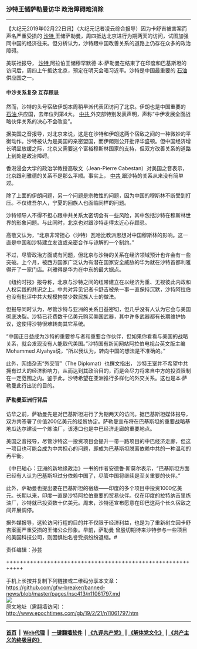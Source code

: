 ### 沙特王储萨勒曼访华 政治障碍难消除
------------------------

<p>
 【大纪元2019年02月22日讯】（大纪元记者凌云综合报导）因为卡舒吉被害案而声名严重受损的
 <a href="http://www.epochtimes.com/gb/tag/%E6%B2%99%E7%89%B9.html">
  沙特
 </a>
 王储萨勒曼，周四抵达北京进行为期两天的访问，试图加强同中国的经济往来。但分析认为，沙特跟中国改善关系的道路上仍存在众多的政治障碍。
</p>
<p>
 美联社报导，
 <a href="http://www.epochtimes.com/gb/tag/%E6%B2%99%E7%89%B9.html">
  沙特
 </a>
 阿拉伯王储穆罕默德‧本‧萨勒曼在结束了在印度和巴基斯坦的访问后，周四上午抵达北京，预定在明天会晤习近平。沙特是中国最重要的
 <a href="http://www.epochtimes.com/gb/tag/%E7%9F%B3%E6%B2%B9.html">
  石油
 </a>
 供应国之一。
</p>
<h4>
 中沙关系复杂 互存顾忌
</h4>
<p>
 然而，沙特的头号宿敌伊朗本周稍早派代表团访问了北京。伊朗也是中国重要的
 <a href="http://www.epochtimes.com/gb/tag/%E7%9F%B3%E6%B2%B9.html">
  石油
 </a>
 供应国，去年位列第4大。
 <a href="http://www.epochtimes.com/gb/tag/%E4%B8%AD%E5%85%B1.html">
  中共
 </a>
 外交部特别发表声明，声称“中伊发展全面战略伙伴关系的决心不会改变”。
</p>
<p>
 据美国之音报导，对北京来说，这是在沙特和伊朗这两个宿敌之间的一种微妙的平衡动作。沙特被认为是美国的亲密盟国，而伊朗则公开批评华盛顿。但中国经济增长明显放缓之际，北京又需要这个富裕穆斯林国家的支持，但双方改善关系的道路上到处是政治障碍。
</p>
<p>
 香港浸会大学的政治学教授高敬文（Jean-Pierre Cabestan）对美国之音表示，北京跟利雅德的关系不是那么平顺。事实上，
 <a href="http://www.epochtimes.com/gb/tag/%E4%B8%AD%E5%85%B1.html">
  中共
 </a>
 跟沙特的关系从来没有简单过。
</p>
<p>
 除了上面的伊朗问题，另一个问题是宗教性的问题，因为中国的穆斯林不断受到打压。不仅维吾尔人，宁夏的回族人也面临同样的问题。
</p>
<p>
 沙特领导人不得不担心跟中共关系太密切会有一些风险，其中包括沙特在穆斯林世界的形象问题。与此同时，北京也对跟沙特走得太近心存顾忌。
</p>
<p>
 高敬文认为，“北京非常担心（沙特）瓦哈比教派思想对中国穆斯林的影响。这一直是中国和沙特建立友谊或亲密合作与谅解的一个制约。”
</p>
<p>
 不过，尽管政治方面或有问题，但北京与沙特的关系在经济领域预计也许会有一些突破。上个月，被西方国家广泛认为有潜在国家安全威胁的华为就在沙特首都利雅得开了一家门店。利雅得是华为在中东的最大据点。
</p>
<p>
 《纽约时报》报导称，北京与沙特之间的纽带建立在以经济为重、无视彼此内政和人权实践的共识之上。中共对异见记者卡舒吉被杀一事一直保持沉默，沙特阿拉伯也没有批评中共大规模拘禁少数民族人士的做法。
</p>
<p>
 但报导同时认为，尽管沙特与亚洲的关系日益密切，但几乎没有人认为它会与美国彻底决裂。沙特已花费数千亿美元购买美国武器，其中许多武器都有长期维护协议，这使得沙特很难转向其它系统。
</p>
<p>
 “中国正日益成为沙特的重要参与者和重要合作伙伴，但如果你看看与美国的战略关系，就会发现没有人能取代美国。”沙特国有新闻网站阿拉伯电视台英文版主编Mohammed Alyahya说，“所以我认为，转向中国的想法是不准确的。”
</p>
<p>
 此外，网络杂志“外交官”（The Diplomat）也撰文指出， 沙特王室并不希望中共拥有过大的经济影响力，从而达到其政治目的，而是会尽力将来自中方的投资限制在一定范围之内。鉴于此，沙特希望在亚洲推行多样化的外交关系。这也是本‧萨勒曼此行出访的目的。
</p>
<h4>
 萨勒曼亚洲行背后
</h4>
<p>
 访华之前，萨勒曼先是对巴基斯坦进行了为期两天的访问。据巴基斯坦媒体报导，双方共签署了价值200亿美元的经贸协定。萨勒曼宣布将在巴基斯坦的重要战略基地瓜达尔建设一个炼油厂，该港口也是中巴经济走廊的重要地点。
</p>
<p>
 美国之音报导，尽管沙特这一投资项目会提升一带一路项目的中巴经济走廊，但这一项目也可能会成为中共担心的问题，即成为巴基斯坦脱离依赖中共的一种温和的再平衡。
</p>
<p>
 《中巴轴心：亚洲的新地缘政治》一书的作者安德鲁‧斯莫尔表示，“巴基斯坦方面已经有人认为巴基斯坦过分依赖中国了，尽管中国将继续是至关重要的伙伴。”
</p>
<p>
 此外，萨勒曼也提出要在巴基斯坦的宿敌——印度的多个项目中投资1000亿美元。长期以来，印度一直是沙特阿拉伯重要的贸易伙伴。仅在印度的拉特纳吉里炼油厂，沙特就已投资数十亿美元。周末，沙特还宣布愿意在印巴这两个长久宿敌之间开展调停。
</p>
<p>
 据外媒报导，这轮访问行程的目的并不仅限于经济利益，也是为了重新树立因卡舒吉案而严重受损的王储公众形象。早前，萨勒曼
 <span class="Apple-converted-space">
  曾殷切期待来沙特参与一些项目的美国科技公司，则因惧怕名誉受损纷纷退缩。#
 </span>
</p>
<p>
 责任编辑：孙芸
</p>

+++++++++++++++++++++++++++++++++++++++++++++++++++++++++++<br/><br/>
手机上长按并复制下列链接或二维码分享本文章：<br/>
https://github.com/gfw-breaker/banned-news/blob/master/pages/nsc413/n11061797.md <br/>
<a href='https://github.com/gfw-breaker/banned-news/blob/master/pages/nsc413/n11061797.md'><img src='https://github.com/gfw-breaker/banned-news/blob/master/pages/nsc413/n11061797.md.png'/></a> <br/>
原文地址（需翻墙访问）：http://www.epochtimes.com/gb/19/2/21/n11061797.htm


------------------------
#### [首页](https://github.com/gfw-breaker/banned-news/blob/master/README.md) &nbsp;|&nbsp; [Web代理](https://github.com/labour-camp/helloworld) &nbsp;|&nbsp; [一键翻墙软件](https://github.com/gfw-breaker/nogfw/blob/master/README.md) &nbsp;| [《九评共产党》](https://github.com/gfw-breaker/9ping.md/blob/master/README.md#九评之一评共产党是什么) | [《解体党文化》](https://github.com/gfw-breaker/jtdwh.md/blob/master/README.md) | [《共产主义的终极目的》](https://github.com/gfw-breaker/gczydzjmd.md/blob/master/README.md)

